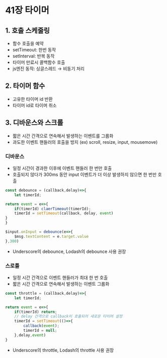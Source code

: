 # 41장 타이머

## 1. 호출 스케줄링
* 함수 호출을  예약
* setTimeout: 한번 동작
* setInterval: 반복 동작 
* 타이머 만료시 콜백함수 호출
* js엔진 동작: 싱글스레드 → 비동기 처리

## 2. 타이머 함수
* 고유한 타이머 id 반환
* 타이머 id로 타이머 취소

## 3. 디바운스와 스크롤
* 짧은 시간 간격으로 연속해서 발생하는 이벤트를 그룹화 
* 과도한 이벤트 핸들러의 호출을 방지 (ex) scroll, resize, input, mousemove)
  
### 디바운스
* 일정 시간이 경과한 이후에 이벤트 핸들러 한 번만 호출
* 호출되지 않다가 300ms 동안 input 이벤트가 더 이상 발생하지 않으면 한 번만 호출
```javascript
const debounce = (callback,delay)=>{
    let timerId;

return event = e=>{
    if(timerId) claerTimeout(timerId);
    timerId = setTimeout(callback, delay, event)
}
}

$input.onInput = debounce(e=>{
    $msg.textContent = e.target.value
},300)
```
* Underscore의 debounce, Lodash의 debounce 사용 권장

### 스로틀
* 일정 시간 간격으로 이벤트 핸들러가 최대 한 번 호출
* 짧은 시간 간격으로 연속해서 발생하는 이벤트 그룹화
```javascript
const throttle = (callback,delay)=>{
    let timerId;

return event = e=>{
    if(timerId) return;
    // delay 간격으로 callback이 호출되어 새로운 타이머 설정
    timerId = setTimeout(()=>{
        callback(event);
        timerId = null;
    },delay,event)
}
```
* Underscore의 throttle, Lodash의 throttle 사용 권장

